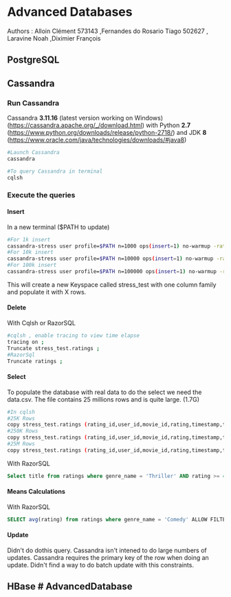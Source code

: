 # Advanced Databases 

Authors : Alloin Clément 573143 ,Fernandes do Rosario Tiago 502627 , Laravine Noah  ,Diximier François

## PostgreSQL 

## Cassandra 

### Run Cassandra

Cassandra **3.11.16** (latest version working on Windows) (https://cassandra.apache.org/_/download.html)
with Python **2.7** (https://www.python.org/downloads/release/python-2718/)
and JDK **8**  (https://www.oracle.com/java/technologies/downloads/#java8)

```bash
#Launch Cassandra
cassandra

#To query Cassandra in terminal
cqlsh
```

### Execute the queries

#### Insert
In a new terminal ($PATH to update)

```bash
#For 1k insert
cassandra-stress user profile=$PATH n=1000 ops(insert=1) no-warmup -rate threads=512
#For 10k insert
cassandra-stress user profile=$PATH n=10000 ops(insert=1) no-warmup -rate threads=512
#For 100k insert
cassandra-stress user profile=$PATH n=100000 ops(insert=1) no-warmup -rate threads=512
```

This will create a new Keyspace called stress_test with one column family and populate it with X rows.

#### Delete

With Cqlsh or RazorSQL
```bash
#cqlsh , enable tracing to view time elapse
tracing on ;
Truncate stress_test.ratings ;
#RazorSql
Truncate ratings ;
```

#### Select

To populate the database with real data to do the select we need the data.csv.
The file contains 25 millions rows and is quite large. (1.7G)

```bash
#In cqlsh
#25K Rows
copy stress_test.ratings (rating_id,user_id,movie_id,rating,timestamp,title,genre_id,genre_name) from './data.csv' WITH HEADER = TRUE AND MAXROWS=25000; 
#250K Rows
copy stress_test.ratings (rating_id,user_id,movie_id,rating,timestamp,title,genre_id,genre_name) from './data.csv' WITH HEADER = TRUE AND MAXROWS=250000; 
#25M Rows
copy stress_test.ratings (rating_id,user_id,movie_id,rating,timestamp,title,genre_id,genre_name) from './data.csv' WITH HEADER = TRUE; 
```

With RazorSQL
```sql
Select title from ratings where genre_name = 'Thriller' AND rating >= 4 ALLOW FILTERING;
```

#### Means Calculations

With RazorSQL
```sql
SELECT avg(rating) from ratings where genre_name = 'Comedy' ALLOW FILTERING;
```

#### Update

Didn't do dothis query.
Cassandra isn't intened to do large numbers of updates.
Cassandra requires the primary key of the row when doing an update.
Didn't find a way to do batch update with this constraints.


## HBase # AdvancedDatabase